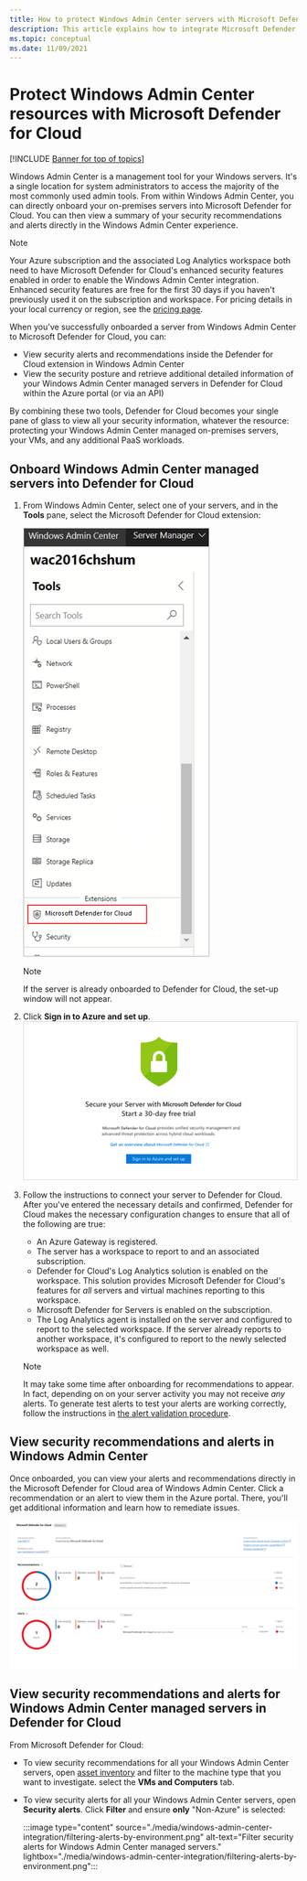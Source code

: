```yaml
---
title: How to protect Windows Admin Center servers with Microsoft Defender for Cloud
description: This article explains how to integrate Microsoft Defender for Cloud with Windows Admin Center
ms.topic: conceptual
ms.date: 11/09/2021
---
```

# Protect Windows Admin Center resources with Microsoft Defender for Cloud

[!INCLUDE [Banner for top of topics](./includes/banner.md)]

Windows Admin Center is a management tool for your Windows servers. It's a single location for system administrators to access the majority of the most commonly used admin tools. From within Windows Admin Center, you can directly onboard your on-premises servers into Microsoft Defender for Cloud. You can then view a summary of your security recommendations and alerts directly in the Windows Admin Center experience.

> [!NOTE]
> Your Azure subscription and the associated Log Analytics workspace both need to have Microsoft Defender for Cloud's enhanced security features enabled in order to enable the Windows Admin Center integration.
> Enhanced security features are free for the first 30 days if you haven't previously used it on the subscription and workspace. For pricing details in your local currency or region, see the [pricing page](https://azure.microsoft.com/pricing/details/defender-for-cloud/).
>

When you've successfully onboarded a server from Windows Admin Center to Microsoft Defender for Cloud, you can:

* View security alerts and recommendations inside the Defender for Cloud extension in Windows Admin Center
* View the security posture and retrieve additional detailed information of your Windows Admin Center managed servers in Defender for Cloud within the Azure portal (or via an API)

By combining these two tools, Defender for Cloud becomes your single pane of glass to view all your security information, whatever the resource: protecting your Windows Admin Center managed on-premises servers, your VMs, and any additional PaaS workloads.

## Onboard Windows Admin Center managed servers into Defender for Cloud

1. From Windows Admin Center, select one of your servers, and in the **Tools** pane, select the Microsoft Defender for Cloud extension:

    ![Microsoft Defender for Cloud extension in Windows Admin Center.](./media/windows-admin-center-integration/onboarding-from-wac.png)

    > [!NOTE]
    > If the server is already onboarded to Defender for Cloud, the set-up window will not appear.

1. Click **Sign in to Azure and set up**.
    ![Onboarding Windows Admin Center extension to Defender for Cloud.](./media/windows-admin-center-integration/onboarding-from-wac-welcome.png)

1. Follow the instructions to connect your server to Defender for Cloud. After you've entered the necessary details and confirmed, Defender for Cloud makes the necessary configuration changes to ensure that all of the following are true:
    * An Azure Gateway is registered.
    * The server has a workspace to report to and an associated subscription.
    * Defender for Cloud's Log Analytics solution is enabled on the workspace. This solution provides Microsoft Defender for Cloud's features for *all* servers and virtual machines reporting to this workspace.
    * Microsoft Defender for Servers is enabled on the subscription.
    * The Log Analytics agent is installed on the server and configured to report to the selected workspace. If the server already reports to another workspace, it's configured to report to the newly selected workspace as well.

    > [!NOTE]
    > It may take some time after onboarding for recommendations to appear. In fact, depending on on your server activity you may not receive *any* alerts. To generate test alerts to test your alerts are working correctly, follow the instructions in [the alert validation procedure](alert-validation.md).


## View security recommendations and alerts in Windows Admin Center

Once onboarded, you can view your alerts and recommendations directly in the Microsoft Defender for Cloud area of Windows Admin Center. Click a recommendation or an alert to view them in the Azure portal. There, you'll get additional information and learn how to remediate issues.

[![Defender for Cloud recommendations and alerts as seen in Windows Admin Center.](media/windows-admin-center-integration/asc-recommendations-and-alerts-in-wac.png)](media/windows-admin-center-integration/asc-recommendations-and-alerts-in-wac.png#lightbox)

## View security recommendations and alerts for Windows Admin Center managed servers in Defender for Cloud
From Microsoft Defender for Cloud:

* To view security recommendations for all your Windows Admin Center servers, open [asset inventory](asset-inventory.md) and filter to the machine type that you want to investigate. select the **VMs and Computers** tab.

* To view security alerts for all your Windows Admin Center servers, open **Security alerts**. Click **Filter** and ensure **only** "Non-Azure" is selected:

    :::image type="content" source="./media/windows-admin-center-integration/filtering-alerts-by-environment.png" alt-text="Filter security alerts for Windows Admin Center managed servers." lightbox="./media/windows-admin-center-integration/filtering-alerts-by-environment.png":::
